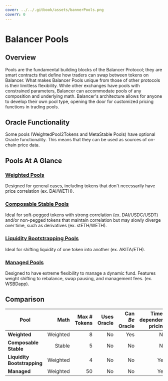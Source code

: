 ```yaml
---
cover: ../../.gitbook/assets/bannerPools.png
coverY: 0
---
```


# Balancer Pools

## Overview

Pools are the fundamental building blocks of the Balancer Protocol; they are smart contracts that define how traders can swap between tokens on Balancer. What makes Balancer Pools unique from those of other protocols is their limitless flexibility. While other exchanges have pools with constrained parameters, Balancer can accommodate pools of any composition and underlying math. Balancer's architecture allows for anyone to develop their own pool type, opening the door for customized pricing functions in trading pools.

## Oracle Functionality

Some pools (WeightedPool2Tokens and MetaStable Pools) have optional Oracle functionality. This means that they can be used as sources of on-chain price data.&#x20;

## Pools At A Glance

### [Weighted Pools](weighted-pools.md)

Designed for general cases, including tokens that don't necessarily have price correlation (ex. DAI/WETH).

### [Composable Stable Pools](composable-stable-pools.md)

Ideal for soft-pegged tokens with strong correlation (ex. DAI/USDC/USDT) and/or non-pegged tokens that maintain correlation but may slowly diverge over time, such as derivatives (ex. stETH/WETH).

### [Liquidity Bootstrapping Pools](liquidity-bootstrapping-pools-lbps.md)

Ideal for shifting liquidity of one token into another (ex. AKITA/ETH).

### [Managed Pools](managed-pools/)

Designed to have extreme flexibility to manage a dynamic fund. Features weight shifting to rebalance, swap pausing, and management fees. (ex. WSBDapp).

## Comparison

| Pool                        |     Math | Max # Tokens | Uses Oracle | Can _Be_ Oracle | Time-dependent pricing |
| --------------------------- | -------: | -----------: | ----------: | --------------: | ---------------------: |
| **Weighted**                | Weighted |            8 |          No |             Yes |                     No |
| **Composable Stable**       |   Stable |            5 |          No |              No |                     No |
| **Liquidity Bootstrapping** | Weighted |            4 |          No |              No |                    Yes |
| **Managed**                 | Weighted |           50 |          No |              No |                    Yes |
